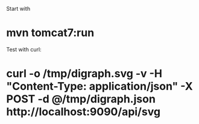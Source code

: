 Start with
# mvn tomcat7:run

Test with curl:
# curl -o /tmp/digraph.svg -v -H "Content-Type: application/json" -X POST -d @/tmp/digraph.json http://localhost:9090/api/svg
